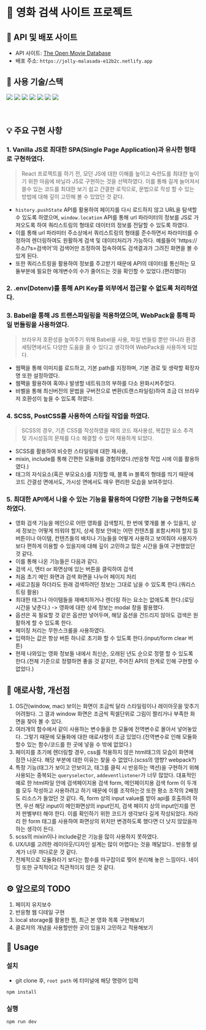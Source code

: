 # 🎥 영화 검색 사이트 프로젝트

## 🔗 API 및 배포 사이트

- API 사이트: [The Open Movie Database](http://www.omdbapi.com/)
- 배포 주소: `https://jolly-malasada-e12b2c.netlify.app`

## 🔧 사용 기술/스택

<img src="https://img.shields.io/badge/html5-E34F26?style=for-the-badge&logo=html5&logoColor=white"/> <img src="https://img.shields.io/badge/scss-CC6699?style=for-the-badge&logo=sass&logoColor=white"> <img src="https://img.shields.io/badge/javascript-F7DF1E?style=for-the-badge&logo=javascript&logoColor=black"> <img src="https://img.shields.io/badge/webpack-skyblue?style=for-the-badge&logo=webpack&logoColor=white">
<img src="https://img.shields.io/badge/babel-F9DC3E?style=for-the-badge&logo=babel&logoColor=black"> <img src="https://img.shields.io/badge/postcss-DD3A0A?style=for-the-badge&logo=postcss&logoColor=white">
<img src="https://img.shields.io/badge/dotenv-gray?style=for-the-badge&logo=dotenv&logoColor=white">

<br/>

## 💡 주요 구현 사항

### 1. Vanilla JS로 최대한 SPA(Single Page Application)과 유사한 형태로 구현하였다.

> React 프로젝트를 하기 전, 모던 JS에 대한 이해를 높이고 숙련도를 최대한 높이기 위한 마음에 바닐라 JS로 구현하는 것을 선택하였다. 이를 통해 길게 늘어져서 쓸수 있는 코드를 최대한 보기 쉽고 간결한 로직으로, 문법으로 작성 할 수 있는 방법에 대해 깊이 고민해 볼 수 있었던 것 같다.

- `history.pushState` API를 활용하여 페이지를 다시 로드하지 않고 URL을 탐색할 수 있도록 하였으며, `window.location` API를 통해 url 파라미터의 정보를 JS로 가져오도록 하여 쿼리스트링의 형태로 데이터의 정보를 전달할 수 있도록 하였다.
- 이를 통해 url 파라미터 주소상에서 쿼리스트링의 형태를 준수하면서 파라미터를 수정하여 렌더링하여도 원활하게 검색 및 데이터처리가 가능하다. 예를들어 'https://주소/?s=검색어'의 검색어만 조정하여 접속하여도 검색결과가 그려진 화면을 볼 수 있게 된다.
- 또한 쿼리스트링을 활용하여 정보를 주고받기 때문에 API의 데이터를 통신하는 모듈부분에 필요한 매개변수의 수가 줄어드는 것을 확인할 수 있었다.(편리했다)

### 2. .env(Dotenv)를 통해 API Key를 외부에서 접근할 수 없도록 처리하였다.

### 3. Babel을 통해 JS 트랜스파일링을 적용하였으며, WebPack을 통해 파일 번들링을 사용하였다.

> 브라우저 호환성을 높여주기 위해 Babel을 사용, 파일 번들링 뿐만 아니라 환경 세팅면에서도 다양한 도움을 줄 수 있다고 생각하여 WebPack을 사용하게 되었다.

- 웹팩을 통해 이미지를 로드하고, 기본 path를 지정하며, 기본 경로 및 생략할 확장자명 또한 설정하였다.
- 웹팩을 활용하여 혹여나 발생할 네트워크의 부하를 다소 완화시켜주었다.
- 바벨을 통해 최신버전의 문법을 구버전으로 변환(트랜스파일링)하여 조금 더 브라우저 호환성이 높을 수 있도록 하였다.

### 4. SCSS, PostCSS를 사용하여 스타일 작업을 하였다.

> SCSS의 경우, 기존 CSS를 작성하였을 때의 코드 재사용성, 복잡한 요소 추격 및 가시성등의 문제를 다소 해결할 수 있어 채용하게 되었다.

- SCSS를 활용하여 비슷한 스타일링에 대한 재사용,
- mixin, include를 통해 간편한 모듈화를 경험하였다.(반응형 작업 시에 이를 활용하였다.)
- 태그의 자식요소(혹은 부모요소)를 지정할 때, 블록 in 블록의 형태를 띄기 때문에 코드 간결성 면에서도, 가시성 면에서도 매우 편리한 모습을 보여주었다.

### 5. 최대한 API에서 나올 수 있는 기능을 활용하여 다양한 기능을 구현하도록 하였다.

- 영화 검색 기능을 메인으로 어떤 영화를 검색할지, 한 번에 몇개를 볼 수 있을지, 상세 정보는 어떻게 띄워야 할지, 상세 정보 안에는 어떤 컨텐츠를 포함시켜야 할지 등 버튼이나 아이템, 컨텐츠들의 배치나 기능들을 어떻게 사용하고 보여줘야 사용자가 보다 편하게 이용할 수 있을지에 대해 깊이 고민하고 많은 시간을 들여 구현했었던 것 같다.
- 이를 통해 나온 기능들은 다음과 같다.
- 검색 시, 엔터 or 화면상에 있는 버튼을 클릭하여 검색
- 처음 초기 메인 화면과 검색 화면을 나누어 페이지 처리
- 새로고침을 하더라도 원래 검색하려던 정보는 그대로 남을 수 있도록 한다.(쿼리스트링 활용)
- 최대한 태그나 아이템들을 재배치하거나 렌더링 하는 요소는 없애도록 한다.(로딩 시간을 낮춘다.) -> 영화에 대한 상세 정보는 modal 창을 활용했다.
- 옵션은 꼭 필요할 것 같은 옵션만 넣어두며, 해당 옵션을 건드리지 않아도 검색은 원활하게 할 수 있도록 한다.
- 페이징 처리는 무한스크롤을 사용하였다.
- 입력하는 값은 항상 버튼 하나로 초기화 할 수 있도록 한다.(input/form clear 버튼)
- 현재 나와있는 영화 정보들 내에서 최신순, 오래된 년도 순으로 정렬 할 수 있도록 한다.(전체 기준으로 정렬하면 좋을 것 같지만, 주어진 API의 한계로 인해 구현할 수 없었다.)

## 📕 애로사항, 개선점

1. OS간(window, mac) 보이는 화면이 조금씩 달라 스타일링이나 레이아웃을 맞추기 어려웠다. 그 결과 window 화면은 조금씩 픽셀단위로 그림이 짤리거나 부족한 화면을 찾아 볼 수 있다.
2. 여러개의 함수에서 같이 사용하는 변수들을 한 모듈에 전역변수로 몰아서 넣어놓았다. 그렇기 때문에 모듈화에 대한 애로사항이 조금 있었다.(전역변수로 인해 모듈화할수 있는 함수/코드를 한 곳에 넣을 수 밖에 없었다.)
3. 페이지를 초기에 렌더링할 경우, css를 적용하지 않은 html태그의 모습이 화면에 잠깐 나온다. 해당 부분에 대한 이유는 찾을 수 없었다.(scss의 영향? webpack?)
4. 특정 기능(태그가 보이고 안보이고, 태그를 클릭 시 반응하는 액션)을 구현하기 위해 사용되는 중복되는 `queryselector`, `addeventlistener`가 너무 많았다. 대표적인 예로 한 html파일 안에 검색페이지용 검색 form, 메인페이지용 검색 form 이 두개를 모두 작성하고 사용하려고 하기 때문에 이를 조작하는것 또한 평소 조작의 2배정도 리소스가 들었던 것 같다. 즉,
   form 상의 input value를 받아 api를 호출하려 하면, 우선 해당 input이 메인화면상의 input인지, 검색 페이지 상의 input인지를 먼저 판별부터 해야 한다. 이를 확인하기 위한 코드가 생각보다 길게 작성되었다. 차라리 한 form 태그를 사용하여 화면상의 위치만 변경하도록 했다면 더 낫지 않았을까 하는 생각이 든다.
5. scss의 mixin이나 include같은 기능을 많이 사용하지 못하였다.
6. UX/UI를 고려한 레이아웃/디자인 설계는 많이 어렵다는 것을 깨달았다.. 반응형 설계가 너무 까다로운 것 같다.
7. 전체적으로 모듈화라기 보다는 함수를 마구잡이로 찢어 분리해 놓은 느낌이다. 네이밍 또한 규칙적이고 직관적이지 않은 것 같다.

## ⚙️ 앞으로의 TODO

1. 페이지 유지보수
2. 반응형 웹 디테일 구현
3. local storage를 활용한 찜, 최근 본 영화 목록 구현해보기
4. 클로저의 개념을 사용할만한 곳이 있을지 고민하고 적용해보기

## 📄 Usage

### 설치

- git clone 후, `root path` 에 터미널에 해당 명령어 입력

```
npm install
```

### 실행

```
npm run dev
```
